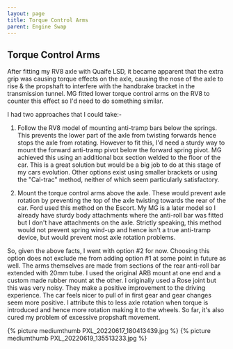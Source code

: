 ```yaml
---
layout: page
title: Torque Control Arms
parent: Engine Swap
---
```

## Torque Control Arms
After fitting my RV8 axle with Quaife LSD, it became apparent that the extra grip was causing torque effects on the axle, causing the nose of the axle to rise & the propshaft to interfere with the handbrake bracket in the transmission tunnel. MG fitted lower torque control arms on the RV8 to counter this effect so I'd need to do something similar.

I had two approaches that I could take:-

1) Follow the RV8 model of mounting anti-tramp bars below the springs. This prevents the lower part of the axle from twisting forwards hence stops the axle from rotating. However to fit this, I'd need a sturdy way to mount the forward anti-tramp pivot below the forward spring pivot. MG achieved this using an additional box section welded to the floor of the car. This is a great solution but would be a big job to do at this stage of my cars evolution. Other options exist using smaller brackets or using the "Cal-trac" method, neither of which seem particularly satisfactory.

2) Mount the torque control arms above the axle. These would prevent axle rotation by preventing the top of the axle twisting towards the rear of the car. Ford used this method on the Escort. My MG is a later model so I already have sturdy body attachments where the anti-roll bar was fitted but I don't have attachments on the axle. Strictly speaking, this method would not prevent spring wind-up and hence isn't a true anti-tramp device, but would prevent most axle rotation problems.

So, given the above facts, I went with option #2 for now. Choosing this option does not exclude me from adding option #1 at some point in future as well. The arms themselves are made from sections of the rear anti-roll bar extended with 20mm tube. I used the original ARB mount at one end and a custom made rubber mount at the other. I originally used a Rose joint but this was very noisy. They make a positive improvement to the driving experience. The car feels nicer to pull of in first gear and gear changes seem more positive. I attribute this to less axle rotation when torque is introduced and hence more rotation making it to the wheels. So far, it's also cured my problem of excessive propshaft movement.

{% picture mediumthumb PXL_20220617_180413439.jpg %}
{% picture mediumthumb PXL_20220619_135513233.jpg %}
